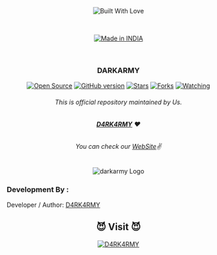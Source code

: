 <p align=center>
  <img title="Built With Love" src="https://forthebadge.com/images/badges/built-with-love.svg"></p>
  
  <br>
  
  <p align=center>
  <a href="https://www.instagram.com/bhikan_deshmukh"><img title="Made in INDIA" src="https://img.shields.io/badge/MADE%20IN-INDIA-SCRIPT?colorA=%23ff8100&colorB=%23017e40&colorC=%23ff0000&style=for-the-badge"></a>
  </p>

  <br>
  
  ### <p align="center">DARKARMY<p align="center">
<p align=center>
  <a href="https://www.instagram.com/th3_1ucif3r"><img title="Open Source" src="https://img.shields.io/badge/Open%20Source-%E2%99%A5-red" ></a>
  <a href="https://www.instagram.com/th3_1ucif3r"><img title="GitHub version" src="https://d25lcipzij17d.cloudfront.net/badge.svg?id=gh&type=6&v=1.0&x2=0" ></a>
  <a href="https://www.instagram.com/th3_1ucif3r"><img title="Stars" src="https://img.shields.io/github/stars/D4RK-4RMY/DARKARMY?style=social" ></a>
  <a href="https://github.com/1ucif3r/network/members"><img title="Forks" src="https://img.shields.io/github/forks/D4RK-4RMY/DARKARMY?color=red&style=flat-square"></a>
  <a href="https://github.com/1ucif3r"><img title="Watching" src="https://img.shields.io/github/watchers/D4RK-4RMY/DARKARMY?label=Watchers&color=blue&style=flat-square"></a>
 
###### <p align="center">*This is official repository maintained by Us.*
###### <p align="center"> *[**D4RK4RMY**](https://darkarmy.live/) ❤️*
###### <p align="center"> *You can check our [WebSite](https://darkarmy.live/)✌*

  
  
  
  <p align="center">
  <img src="https://github.com/D4RK-4RMY/DARKARMY/blob/main/darkarmy.png" alt="darkarmy Logo"/>
</p>
  
  
  
  
  
  ### Development By :

Developer / Author: [D4RK4RMY](https://github.com/D4RK-4RMY)

### <h2 align="center">😈 Visit 😈 </h2>
<p align="center">
<a href="https://darkarmy.live/"><img title="D4RK4RMY" src="https://img.shields.io/badge/instagram-%23E4405F.svg?&style=for-the-badge&logo=web&logoColor=white"></a>
</p>
